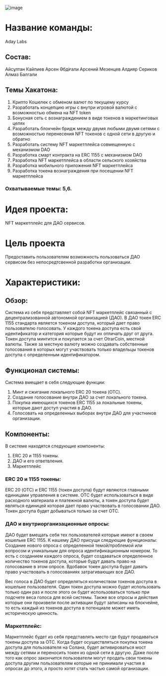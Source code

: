 ![image](https://user-images.githubusercontent.com/74203105/174469385-36c91e10-221a-4754-9196-3add8c1ecf3e.png)


# Название команды: 
Aday Labs

## Состав:
Айсұлтан Кайпиев 
Арсен Әбдіғали
Арсений Мезенцев
Алдияр Сериков 
Алмаз Балгали

## Темы Хакатона:

1. Крипто Кошелек с обменом валют по текущему курсу
2. Разработать концепцию игры с внутри игровой валютой с возможностью обмена на NFT token
3. Бонусная сеть с вознаграждением в виде токенов в маркетинговых целях
4. Разработать блокчейн бридж между двумя любыми двумя сетями с возможностью перенесения NFT токенов с одной сети в другую и обратно
5. Разработать систему NFT маркетплейса совмещенную с механизмом DAO
6. Разработка смарт контракта на ERC 1155 c механизмом DAO
7. Разработка NFT маркетплейса в области сельского хозяйства
8. Разработка мобильного приложения NFT маркетплейса
9. Разработка токена вознаграждения при посещении NFT маркетплейса

### Охватываемые темы: 5,6.

# Идея проекта:
NFT маркетплейс для ДАО сервисов.

# Цель проекта
Предоставить пользователям возможность пользоваться ДАО сервисом без непосредтсвенной разработки организации.

# Характеристики:

## Обзор:
Система из себя представляет собой NFT маркетплейс связанный с децентрализованной автономной организацией (ДАО). В ДАО токен ERC 1155 стандарта является токеном доступа, который дает право пользователю голосовать. У каждого токена доступа есть свой идентификатор и категория которые будут их отличать друг от друга. Токен доступа минтится и покупается за счет OtrarCoin, местной валюты. Также за местную валюту можно создавать собственные голосования в которых могут участвовать только владельцы токенов доступа с определенным идентификатором.  

## Функционал системы:
Система вмещает в себя следующие функции:
1. Минт и сжигание локального ERC 20 токена (OTC).
2. Создание голосование внутри ДАО за счет локального токена.
3. Покупка имеющихся токенов ERC 1155 за локальные токены, которые дают доступ участия в ДАО. 
4. Голосовать на определенных выборах внутри ДАО для участников организации.
	
## Компоненты:
В системе находятся следующие компоненты:
1. ERC 20 и 1155 токены.
2. ДАО и его ответвления.
3. Маркетплейс
	
### ERC 20 и 1155 токены:
ERC 20 (ОТС) и ERC 1155 (токен доступа) будут являются главными единицами управления в системе. ОТС будет использоваться в виде расходного материала и платежной 
валюты, а токен доступа будет являться единицей которая дает право участвовать в голосовании ДАО. Токен доступа будет добываться только за счет ОТС. 

### ДАО и внутриорганизационные опросы:
ДАО будет вмещать себя тех пользователей которые имеют в своем кошельке ERC 1155. К нашему ДАО присущи следующие функционалы:
Создание нового опроса с определенной темой/проблемой или вопросом и уникальным для опроса идентификационным номером. То есть с созданием каждого опроса, будет 
создаваться определенное количество токенов доступа, которые будут давать право на голосование в этом опросе. Вдобавок токен доступа будет давать право участвовать в 
голосованиях затрагивающих все ДАО.

Вес голоса в ДАО будет определяться количеством токенов доступа в кошельке пользователя.
Один токен доступа можно будет использовать только один раз и после этого он будет использоваться только при подсчете веса голоса для всей системы. Также все опросы и 
действия которые они произвели после активации будут записаны на блокчейне, то есть каждый из токенов доступа в потенциале может иметь историческую ценность.
	
### Маркетплейс:
Маркетплейс будет из себя представлять место где будут продаваться токены доступа за ОТС. Когда будет осуществляться покупка токена доступа для пользователя на Солана, 
будет активироваться мост между сетями и переносить токен из одной сети в другую. 
Даже после того как опрос закончится пользователи могут продать свои токены доступа другим пользователям которые не принимали участия в опросах до этого, а просто 
хотят стать частью самой организации.
